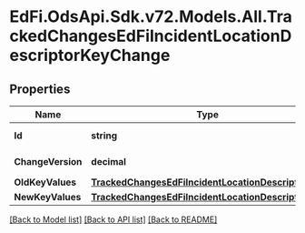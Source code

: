 # EdFi.OdsApi.Sdk.v72.Models.All.TrackedChangesEdFiIncidentLocationDescriptorKeyChange

## Properties

Name | Type | Description | Notes
------------ | ------------- | ------------- | -------------
**Id** | **string** | Resource identifier | [optional] 
**ChangeVersion** | **decimal** | Change version | [optional] 
**OldKeyValues** | [**TrackedChangesEdFiIncidentLocationDescriptorKey**](TrackedChangesEdFiIncidentLocationDescriptorKey.md) |  | [optional] 
**NewKeyValues** | [**TrackedChangesEdFiIncidentLocationDescriptorKey**](TrackedChangesEdFiIncidentLocationDescriptorKey.md) |  | [optional] 

[[Back to Model list]](../README.md#documentation-for-models) [[Back to API list]](../README.md#documentation-for-api-endpoints) [[Back to README]](../README.md)

